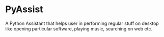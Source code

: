 # PyAssist
A Python Assistant that helps user in performing regular stuff on desktop like opening particular software, playing music, searching on web etc.
